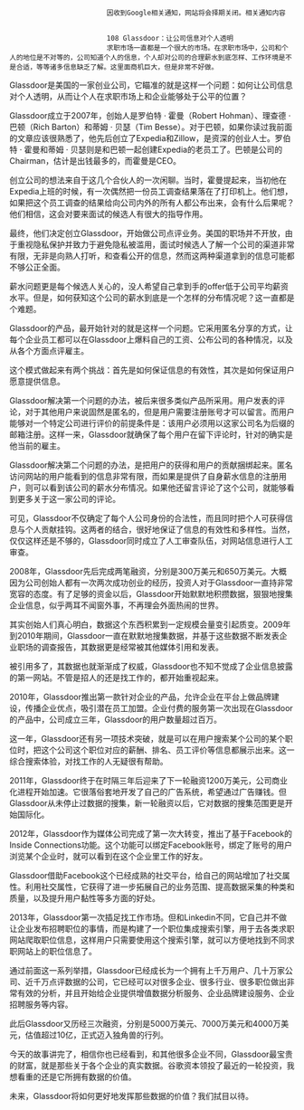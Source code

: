 
                            
                            因收到Google相关通知，网站将会择期关闭。相关通知内容
                            
                            
                            108 Glassdoor：让公司信息对个人透明
                            求职市场一直都是一个很大的市场。在求职市场中，公司和个人的地位是不对等的，公司知道个人的信息，个人却对公司的合理薪水到底怎样、工作环境是不是合适，等等诸多信息缺乏了解。这里面商机巨大，但是非常不好做。

Glassdoor是美国的一家创业公司，它瞄准的就是这样一个问题：如何让公司信息对个人透明，从而让个人在求职市场上和企业能够处于公平的位置？

Glassdoor成立于2007年，创始人是罗伯特 · 霍曼（Robert Hohman）、理查德 · 巴顿（Rich Barton）和蒂姆 · 贝瑟（Tim Besse）。对于巴顿，如果你读过我前面的文章应该很熟悉了，他先后创立了Expedia和Zillow，是资深的创业人士。罗伯特 · 霍曼和蒂姆 · 贝瑟则是和巴顿一起创建Expedia的老员工了。巴顿是公司的Chairman，估计是出钱最多的，而霍曼是CEO。

创立公司的想法来自于这几个合伙人的一次闲聊。当时，霍曼提起来，当初他在Expedia上班的时候，有一次偶然把一份员工调查结果落在了打印机上。他们想，如果把这个员工调查的结果给向公司内外的所有人都公布出来，会有什么后果呢？他们相信，这会对要来面试的候选人有很大的指导作用。

最终，他们决定创立Glassdoor，开始做公司点评业务。美国的职场并不开放，由于重视隐私保护并致力于避免隐私被滥用，面试时候选人了解一个公司的渠道非常有限，无非是向熟人打听，和查看公开的信息，然而这两种渠道拿到的信息可能都不够公正全面。

薪水问题更是每个候选人关心的，没人希望自己拿到手的offer低于公司平均薪资水平。但是，如何获知这个公司的薪水到底是一个怎样的分布情况呢？这一直都是个难题。

Glassdoor的产品，最开始针对的就是这样一个问题。它采用匿名分享的方式，让每个企业员工都可以在Glassdoor上爆料自己的工资、公布公司的各种情况，以及从各个方面点评雇主。

这个模式做起来有两个挑战：首先是如何保证信息的有效性，其次是如何保证用户愿意提供信息。

Glassdoor解决第一个问题的办法，被后来很多类似产品所采用。用户发表的评论，对于其他用户来说固然是匿名的，但是用户需要注册账号才可以留言。而用户能够对一个特定公司进行评价的前提条件是：该用户必须用以这家公司名为后缀的邮箱注册。这样一来，Glassdoor就确保了每个用户在留下评论时，针对的确实是他当前的雇主。

Glassdoor解决第二个问题的办法，是把用户的获得和用户的贡献捆绑起来。匿名访问网站的用户能看到的信息非常有限，而如果是提供了自身薪水信息的注册用户，则可以看到该公司的薪水分布情况。如果他还留言评论了这个公司，就能够看到更多关于这一家公司的评论。

可见，Glassdoor不仅确定了每个人公司身份的合法性，而且同时把个人可获得信息与个人贡献挂钩。这两者的结合，很好地保证了信息的有效性和多样性。当然，仅仅这样还是不够的，Glassdoor同时成立了人工审查队伍，对网站信息进行人工审查。

2008年，Glassdoor先后完成两笔融资，分别是300万美元和650万美元。大概因为公司创始人都有一次两次成功创业的经历，投资人对于Glassdoor一直持非常宽容的态度。有了足够的资金以后，Glassdoor开始默默地积攒数据，狠狠地搜集企业信息，似乎两耳不闻窗外事，不再理会外面热闹的世界。

其实创始人们真心明白，数据这个东西积累到一定规模会量变引起质变。2009年到2010年期间，Glassdoor一直在默默地搜集数据，并基于这些数据不断发表企业职场的调查报告，其数据更是经常被其他媒体引用和发表。

被引用多了，其数据也就渐渐成了权威，Glassdoor也不知不觉成了企业信息披露的第一网站。不管是招人的还是找工作的，都开始重视起来。

2010年，Glassdoor推出第一款针对企业的产品，允许企业在平台上做品牌建设，传播企业优点，吸引潜在员工加盟。企业付费的服务第一次出现在Glassdoor的产品中，公司成立三年，Glassdoor的用户数量超过百万。

这一年，Glassdoor还有另一项技术突破，就是可以在用户搜索某个公司的某个职位时，把这个公司这个职位对应的薪酬、排名、员工评价等信息都展示出来。这一综合搜索体验，对找工作的人无疑很有帮助。

2011年，Glassdoor终于在时隔三年后迎来了下一轮融资1200万美元，公司商业化进程开始加速。它很落俗套地开发了自己的广告系统，希望通过广告赚钱。但Glassdoor从未停止过数据的搜集，新一轮融资以后，它对数据的搜集范围更是开始国际化。

2012年，Glassdoor作为媒体公司完成了第一次大转变，推出了基于Facebook的Inside Connections功能。这个功能可以绑定Facebook账号，绑定了账号的用户浏览某个企业时，就可以看到在这个企业里工作的好友。

Glassdoor借助Facebook这个已经成熟的社交平台，给自己的网站增加了社交属性。利用社交属性，它获得了进一步拓展自己的业务范围、提高数据采集的种类和质量，以及提升用户黏性等多方面的好处。

2013年，Glassdoor第一次插足找工作市场。但和Linkedin不同，它自己并不做让企业发布招聘职位的事情，而是构建了一个职位集成搜索引擎，用于去各类求职网站爬取职位信息，这样用户只需要使用这个搜索引擎，就可以方便地找到不同求职网站上的职位信息了。

通过前面这一系列举措，Glassdoor已经成长为一个拥有上千万用户、几十万家公司、近千万点评数据的公司，它已经可以对很多企业、很多行业、很多职位做出非常有效的分析，并且开始给企业提供增值数据分析服务、企业品牌建设服务、企业招聘服务等内容。

此后Glassdoor又历经三次融资，分别是5000万美元、7000万美元和4000万美元，估值超过10亿，正式迈入独角兽的行列。

今天的故事讲完了，相信你也已经看到，和其他很多企业不同，Glassdoor最宝贵的财富，就是那些关于各个企业的真实数据。谷歌资本领投了最近的一轮投资，我想看重的还是它所拥有数据的价值。

未来，Glassdoor将如何更好地发挥那些数据的价值？我们拭目以待。

                        
                        
                            